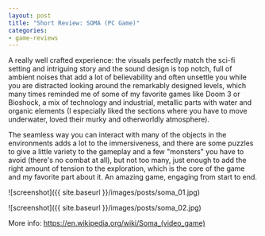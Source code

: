 ```yaml
---
layout: post
title: "Short Review: SOMA (PC Game)"
categories:
- game-reviews
---
```


<p>
A really well crafted experience: the visuals perfectly match the sci-fi setting and intriguing story and the sound design is top notch, full of ambient noises that add a lot of believability and often unsettle you while you are distracted looking around the remarkably designed levels, which many times reminded me of some of my favorite games like Doom 3 or Bioshock, a mix of technology and industrial, metallic parts with water and organic elements (I especially liked the sections where you have to move underwater, loved their murky and otherworldly atmosphere). 
</p>

<p>
The seamless way you can interact with many of the objects in the environments adds a lot to the immersiveness, and there are some puzzles to give a little variety to the gameplay and a few "monsters" you have to avoid (there's no combat at all), but not too many, just enough to add the right amount of tension to the exploration, which is the core of the game and my favorite part about it. An amazing game, engaging from start to end.
</p>


![screenshot]({{ site.baseurl }}/images/posts/soma_01.jpg)

![screenshot]({{ site.baseurl }}/images/posts/soma_02.jpg)


<p>More info: <a href="https://en.wikipedia.org/wiki/Soma_(video_game)">https://en.wikipedia.org/wiki/Soma_(video_game)</a><p>